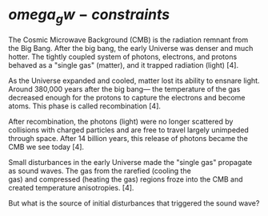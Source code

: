 # $omega_gw-constraints$

The Cosmic Microwave Background (CMB) is the radiation remnant from the Big Bang. After the big bang, the early Universe was denser and much hotter. The tightly coupled system of photons, electrons, and protons behaved as a "single gas" (matter), and it trapped radiation (light) [4].

As the Universe expanded and cooled, matter lost its ability to ensnare light. Around 380,000 years after the big bang— the temperature of the gas decreased enough for the protons to capture the electrons and become atoms. This phase is called recombination [4].

After recombination, the photons (light) were no longer scattered by collisions with charged particles and are free to travel largely unimpeded through space. After 14 billion years, this release of photons became the CMB we see today [4].

Small disturbances in the early Universe made the "single gas" propagate as sound waves. The gas from the rarefied (cooling the gas) and compressed (heating the gas) regions froze into the CMB and created temperature anisotropies. [4]. 

But what is the source of initial disturbances that triggered the sound wave?
